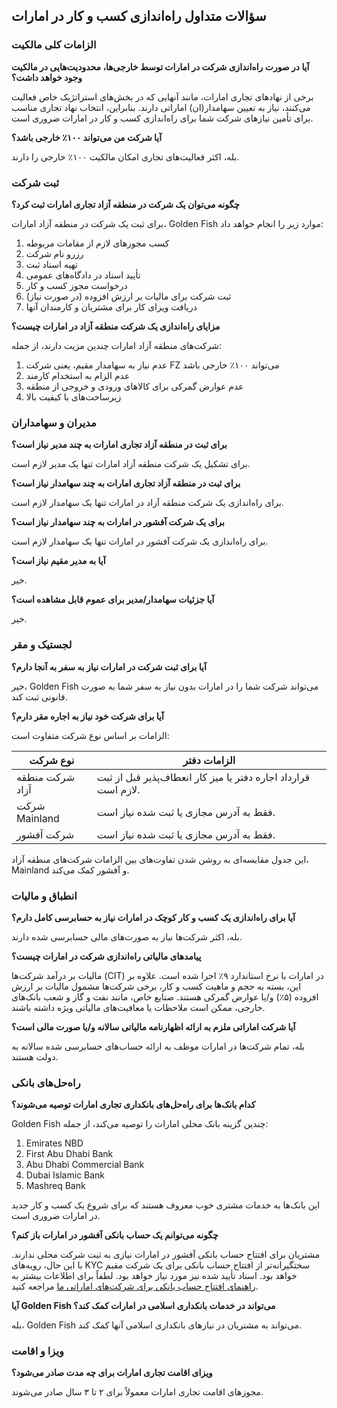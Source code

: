 ## سؤالات متداول راه‌اندازی کسب و کار در امارات

### الزامات کلی مالکیت

**آیا در صورت راه‌اندازی شرکت در امارات توسط خارجی‌ها، محدودیت‌هایی در مالکیت وجود خواهد داشت؟**

برخی از نهادهای تجاری امارات، مانند آنهایی که در بخش‌های استراتژیک خاص فعالیت می‌کنند، نیاز به تعیین سهامدار(ان) اماراتی دارند. بنابراین، انتخاب نهاد تجاری مناسب برای تأمین نیازهای شرکت شما برای راه‌اندازی کسب و کار در امارات ضروری است.

**آیا شرکت من می‌تواند ۱۰۰٪ خارجی باشد؟**

بله، اکثر فعالیت‌های تجاری امکان مالکیت ۱۰۰٪ خارجی را دارند.

### ثبت شرکت

**چگونه می‌توان یک شرکت در منطقه آزاد تجاری امارات ثبت کرد؟**

برای ثبت یک شرکت در منطقه آزاد امارات، Golden Fish موارد زیر را انجام خواهد داد:

1. کسب مجوزهای لازم از مقامات مربوطه
2. رزرو نام شرکت
3. تهیه اسناد ثبت
4. تأیید اسناد در دادگاه‌های عمومی
5. درخواست مجوز کسب و کار
6. ثبت شرکت برای مالیات بر ارزش افزوده (در صورت نیاز)
7. دریافت ویزای کار برای مشتریان و کارمندان آنها

**مزایای راه‌اندازی یک شرکت منطقه آزاد در امارات چیست؟**

شرکت‌های منطقه آزاد امارات چندین مزیت دارند، از جمله:

1. عدم نیاز به سهامدار مقیم، یعنی شرکت FZ می‌تواند ۱۰۰٪ خارجی باشد
2. عدم الزام به استخدام کارمند
3. عدم عوارض گمرکی برای کالاهای ورودی و خروجی از منطقه
4. زیرساخت‌های با کیفیت بالا

### مدیران و سهامداران

**برای ثبت در منطقه آزاد تجاری امارات به چند مدیر نیاز است؟**

برای تشکیل یک شرکت منطقه آزاد امارات تنها یک مدیر لازم است.

**برای ثبت در منطقه آزاد تجاری امارات به چند سهامدار نیاز است؟**

برای راه‌اندازی یک شرکت منطقه آزاد در امارات تنها یک سهامدار لازم است.

**برای یک شرکت آفشور در امارات به چند سهامدار نیاز است؟**

برای راه‌اندازی یک شرکت آفشور در امارات تنها یک سهامدار لازم است.

**آیا به مدیر مقیم نیاز است؟**

خیر.

**آیا جزئیات سهامدار/مدیر برای عموم قابل مشاهده است؟**

خیر.

### لجستیک و مقر

**آیا برای ثبت شرکت در امارات نیاز به سفر به آنجا دارم؟**

خیر، Golden Fish می‌تواند شرکت شما را در امارات بدون نیاز به سفر شما به صورت قانونی ثبت کند.

**آیا برای شرکت خود نیاز به اجاره مقر دارم؟**

الزامات بر اساس نوع شرکت متفاوت است:

| نوع شرکت | الزامات دفتر |
| ----------------- | --------------------------------------------------------------------------------------- |
| شرکت منطقه آزاد | قرارداد اجاره دفتر یا میز کار انعطاف‌پذیر قبل از ثبت لازم است. |
| شرکت Mainland | فقط به آدرس مجازی یا ثبت شده نیاز است. |
| شرکت آفشور | فقط به آدرس مجازی یا ثبت شده نیاز است. |

این جدول مقایسه‌ای به روشن شدن تفاوت‌های بین الزامات شرکت‌های منطقه آزاد، Mainland و آفشور کمک می‌کند.

### انطباق و مالیات

**آیا برای راه‌اندازی یک کسب و کار کوچک در امارات نیاز به حسابرسی کامل دارم؟**

بله، اکثر شرکت‌ها نیاز به صورت‌های مالی حسابرسی شده دارند.

**پیامدهای مالیاتی راه‌اندازی شرکت در امارات چیست؟**

مالیات بر درآمد شرکت‌ها (CIT) در امارات با نرخ استاندارد ۹٪ اجرا شده است. علاوه بر این، بسته به حجم و ماهیت کسب و کار، برخی شرکت‌ها مشمول مالیات بر ارزش افزوده (۵٪) و/یا عوارض گمرکی هستند. صنایع خاص، مانند نفت و گاز و شعب بانک‌های خارجی، ممکن است ملاحظات یا معافیت‌های مالیاتی ویژه داشته باشند.

**آیا شرکت اماراتی ملزم به ارائه اظهارنامه مالیاتی سالانه و/یا صورت مالی است؟**

بله، تمام شرکت‌ها در امارات موظف به ارائه حساب‌های حسابرسی شده سالانه به دولت هستند.

### راه‌حل‌های بانکی

**کدام بانک‌ها برای راه‌حل‌های بانکداری تجاری امارات توصیه می‌شوند؟**

Golden Fish چندین گزینه بانک محلی امارات را توصیه می‌کند، از جمله:

1. Emirates NBD
2. First Abu Dhabi Bank
3. Abu Dhabi Commercial Bank
4. Dubai Islamic Bank
5. Mashreq Bank

این بانک‌ها به خدمات مشتری خوب معروف هستند که برای شروع یک کسب و کار جدید در امارات ضروری است.

**چگونه می‌توانم یک حساب بانکی آفشور در امارات باز کنم؟**

مشتریان برای افتتاح حساب بانکی آفشور در امارات نیازی به ثبت شرکت محلی ندارند. با این حال، رویه‌های KYC سختگیرانه‌تر از افتتاح حساب بانکی برای یک شرکت مقیم خواهد بود. اسناد تأیید شده نیز مورد نیاز خواهد بود. لطفاً برای اطلاعات بیشتر به [راهنمای افتتاح حساب بانکی برای شرکت‌های اماراتی ما](./banking) مراجعه کنید.

**آیا Golden Fish می‌تواند در خدمات بانکداری اسلامی در امارات کمک کند؟**

بله، Golden Fish می‌تواند به مشتریان در نیازهای بانکداری اسلامی آنها کمک کند.

### ویزا و اقامت

**ویزای اقامت تجاری امارات برای چه مدت صادر می‌شود؟**

مجوزهای اقامت تجاری امارات معمولاً برای ۲ تا ۳ سال صادر می‌شوند.